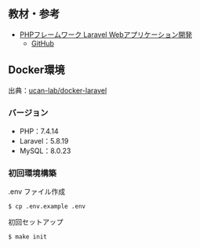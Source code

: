 ## 教材・参考
- [PHPフレームワーク Laravel Webアプリケーション開発](https://www.socym.co.jp/book/1184)
  - [GitHub](https://github.com/laravel-socym)

## Docker環境
出典：[ucan-lab/docker-laravel](https://github.com/ucan-lab/docker-laravel)
### バージョン
- PHP：7.4.14
- Laravel：5.8.19
- MySQL：8.0.23

### 初回環境構築
.env ファイル作成
```
$ cp .env.example .env
```

初回セットアップ
```
$ make init
```
